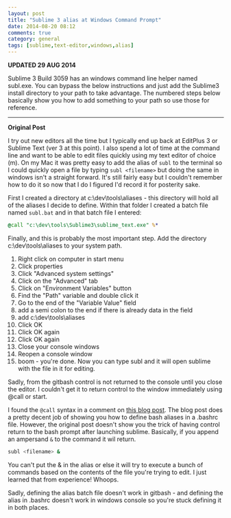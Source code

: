 ```yaml
---
layout: post
title: "Sublime 3 alias at Windows Command Prompt"
date: 2014-08-20 08:12
comments: true
category: general
tags: [sublime,text-editor,windows,alias] 
---
```


**UPDATED 29 AUG 2014**

Sublime 3 Build 3059 has an windows command line helper named subl.exe.  You can bypass the below instructions and just add the Sublime3 install directory to your path to take advantage.  The numbered steps below basically show you how to add something to your path so use those for reference.

------


**Original Post**


I try out new editors all the time but I typically end up back at EditPlus 3 or Sublime Text (ver 3 at this point).  I also spend a lot of time at the command line and want to be able to edit files quickly using my text editor of choice (m).  On my Mac it was pretty easy to add the alias of `subl` to the terminal so I could quickly open a file by typing `subl <filename>` but doing the same in windows isn't a straight forward.  It's still fairly easy but I couldn't remember how to do it so now that I do I figured I'd record it for posterity sake.

First I created a directory at c:\dev\tools\aliases - this directory will hold all of the aliases I decide to define.  Within that folder I created a batch file named `subl.bat`  and in that batch file I entered:


```bat
@call "c:\dev\tools\Sublime3\sublime_text.exe" %*

```

Finally, and this is probably the most important step.  Add the directory c:\dev\tools\aliases to your system path.

   1. Right click on computer in start menu
   1. Click properties
   1. Click "Advanced system settings"
   1. Click on the "Advanced" tab
   1. Click on "Environment Variables" button
   1. Find the "Path" variable and double click it
   1. Go to the end of the "Variable Value" field
   1. add a semi colon to the end if there is already data in the field
   1. add c:\dev\tools\aliases
   1. Click OK
   1. Click OK again
   1. Click OK again
   1. Close your console windows
   1. Reopen a console window
   1. boom - you're done.  Now you can type subl <filename> and it will open sublime with the file in it for editing.

Sadly, from the gitbash control is not returned to the console until you close the editor.  I couldn't get it to return control to the window immediately using @call or start.

I found the `@call` syntax in a comment on [this blog post](https://coderwall.com/p/bn2inq).  The blog post does a pretty decent job of showing you how to define bash aliases in a .bashrc file.  However, the original post doesn't show you the trick of having control return to the bash prompt after launching sublime.  Basically, if you append an ampersand `&` to the command it wil return.


```sh
subl <filename> &

```


You can't put the & in the alias or else it will try to execute a bunch of commands based on the contents of the file you're trying to edit.  I just learned that from experience! Whoops.

Sadly, defining the alias batch file doesn't work in gitbash - and defining the alias in .bashrc doesn't work in windows console so you're stuck defining it in both places.
